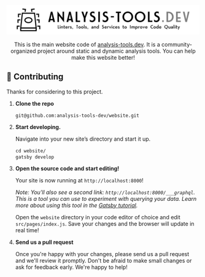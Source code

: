  <div align="center"> 
  <a href="http://analysis-tools.dev/">
    <img alt="Analysis Tools" src="/static/logo_black.svg" />
  </a>
 </div>   

<p align="center">
 This is the main website code of <a href="https://analysis-tools.dev">analysis-tools.dev</a>.  
 It is a community-organized project around static and dynamic analysis tools.
 You can help make this website better!
</p>
  
## 🚀 Contributing

Thanks for considering to this project.

1.  **Clone the repo**

    ```shell
    git@github.com:analysis-tools-dev/website.git
    ```

2.  **Start developing.**

    Navigate into your new site’s directory and start it up.

    ```shell
    cd website/
    gatsby develop
    ```

3.  **Open the source code and start editing!**

    Your site is now running at `http://localhost:8000`!

    _Note: You'll also see a second link: _`http://localhost:8000/___graphql`_. This is a tool you can use to experiment with querying your data. Learn more about using this tool in the [Gatsby tutorial](https://www.gatsbyjs.org/tutorial/part-five/#introducing-graphiql)._

    Open the `website` directory in your code editor of choice and edit `src/pages/index.js`. Save your changes and the browser will update in real time!

4.  **Send us a pull request**

    Once you're happy with your changes, please send us a pull request and we'll review it promptly.
    Don't be afraid to make small changes or ask for feedback early. We're happy to help!
